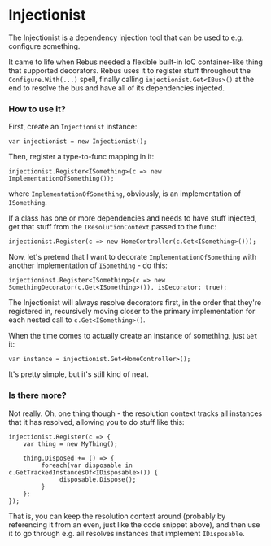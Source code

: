 # Injectionist

The Injectionist is a dependency injection tool that can be used to e.g. configure something.

It came to life when Rebus needed a flexible built-in IoC container-like thing that supported decorators. 
Rebus uses it to register stuff throughout the `Configure.With(...)` spell, finally calling 
`injectionist.Get<IBus>()` at the end to resolve the bus and have all of its dependencies injected.


### How to use it?

First, create an `Injectionist` instance:

    var injectionist = new Injectionist();

Then, register a type-to-func mapping in it:

    injectionist.Register<ISomething>(c => new ImplementationOfSomething());

where `ImplementationOfSomething`, obviously, is an implementation of `ISomething`.

If a class has one or more dependencies and needs to have stuff injected, get that stuff from the `IResolutionContext` passed to the func:

    injectionist.Register(c => new HomeController(c.Get<ISomething>()));

Now, let's pretend that I want to decorate `ImplementationOfSomething` with another implementation of `ISomething` - do this:

    injectioninst.Register<ISomething>(c => new SomethingDecorator(c.Get<ISomething>()), isDecorator: true);

The Injectionist will always resolve decorators first, in the order that they're registered in, recursively moving
closer to the primary implementation for each nested call to `c.Get<ISomething>()`.

When the time comes to actually create an instance of something, just `Get` it:

    var instance = injectionist.Get<HomeController>();

It's pretty simple, but it's still kind of neat.

### Is there more?

Not really. Oh, one thing though - the resolution context tracks all instances that it has resolved, allowing you to do stuff like this:

    injectionist.Register(c => {
        var thing = new MyThing();

        thing.Disposed += () => {
             foreach(var disposable in c.GetTrackedInstancesOf<IDisposable>()) {
                  disposable.Dispose();
             }
        };
    });

That is, you can keep the resolution context around (probably by referencing it from an even, just like the code snippet above), and then
use it to go through e.g. all resolves instances that implement `IDisposable`.